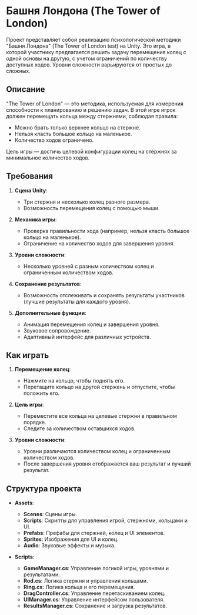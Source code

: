 # Башня Лондона (The Tower of London)

Проект представляет собой реализацию психологической методики "Башня Лондона" (The Tower of London test) на Unity. Это игра, в которой участнику предлагается решить задачу перемещения колец с одной основы на другую, с учетом ограничений по количеству доступных ходов. Уровни сложности варьируются от простых до сложных.

## Описание

"The Tower of London" — это методика, используемая для измерения способности к планированию и решению задач. В этой игре игрок должен перемещать кольца между стержнями, соблюдая правила:
- Можно брать только верхнее кольцо на стержне.
- Нельзя класть большое кольцо на маленькое.
- Количество ходов ограничено.

Цель игры — достичь целевой конфигурации колец на стержнях за минимальное количество ходов.

## Требования

1. **Сцена Unity**:
   - Три стержня и несколько колец разного размера.
   - Возможность перемещения колец с помощью мыши.

2. **Механика игры**:
   - Проверка правильности хода (например, нельзя класть большое кольцо на маленькое).
   - Ограничение на количество ходов для завершения уровня.

3. **Уровни сложности**:
   - Несколько уровней с разным количеством колец и ограниченным количеством ходов.

4. **Сохранение результатов**:
   - Возможность отслеживать и сохранять результаты участников (лучшие результаты для каждого уровня).

5. **Дополнительные функции**:
   - Анимация перемещения колец и завершения уровня.
   - Звуковое сопровождение.
   - Адаптивный интерфейс для различных устройств.

## Как играть

1. **Перемещение колец**:
   - Нажмите на кольцо, чтобы поднять его.
   - Перетащите кольцо на другой стержень и отпустите, чтобы положить его.

2. **Цель игры**:
   - Переместите все кольца на целевые стержни в правильном порядке.
   - Следите за количеством оставшихся ходов.

3. **Уровни сложности**:
   - Уровни различаются количеством колец и ограниченным количеством ходов.
   - После завершения уровня отображается ваш результат и лучший результат.

## Структура проекта

- **Assets**:
  - **Scenes**: Сцены игры.
  - **Scripts**: Скрипты для управления игрой, стержнями, кольцами и UI.
  - **Prefabs**: Префабы для стержней, колец и UI элементов.
  - **Sprites**: Изображения для UI и колец.
  - **Audio**: Звуковые эффекты и музыка.

- **Scripts**:
  - **GameManager.cs**: Управление логикой игры, уровнями и результатами.
  - **Rod.cs**: Логика стержня и управления кольцами.
  - **Ring.cs**: Логика кольца и его перемещения.
  - **DragController.cs**: Управление перетаскиванием колец.
  - **UIManager.cs**: Управление интерфейсом пользователя.
  - **ResultsManager.cs**: Сохранение и загрузка результатов.
